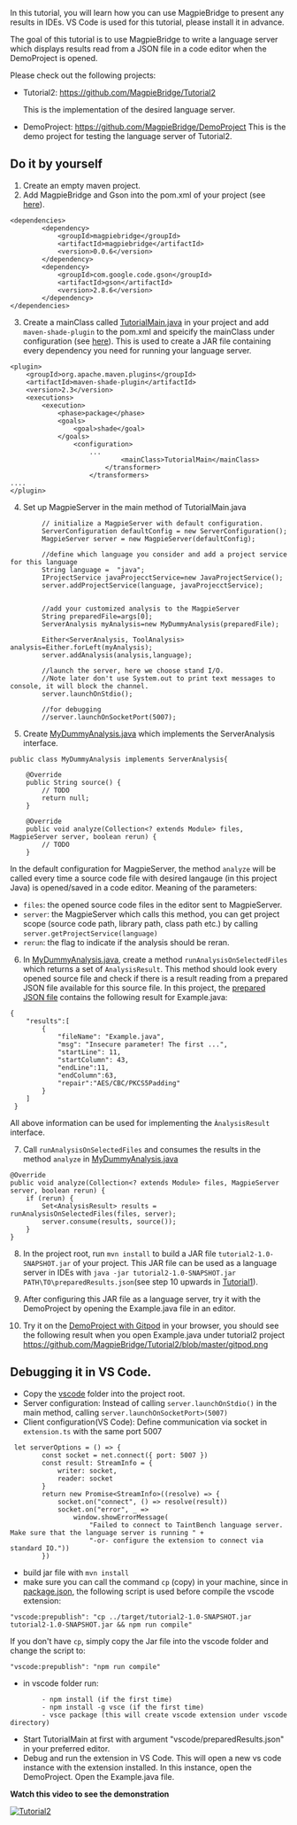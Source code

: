 In this tutorial, you will learn how you can use MagpieBridge to present any results in IDEs. VS Code is used for this tutorial, please install it in advance.

The goal of this tutorial is to use MagpieBridge to write a language server which displays results read from a JSON file in a code editor when the DemoProject is opened.  


Please check out the following projects:

- Tutorial2: https://github.com/MagpieBridge/Tutorial2 

    This is the implementation of the desired language server.

- DemoProject: https://github.com/MagpieBridge/DemoProject 
    This is the demo project for testing the language server of Tutorial2. 

## Do it by yourself

1. Create an empty maven project.  
2. Add MagpieBridge and Gson into the pom.xml of your project (see [here](https://github.com/MagpieBridge/Tutorial2/blob/master/pom.xml)).
~~~
<dependencies>
		<dependency>
			<groupId>magpiebridge</groupId>
			<artifactId>magpiebridge</artifactId>
			<version>0.0.6</version>
		</dependency>
		<dependency>
			<groupId>com.google.code.gson</groupId>
			<artifactId>gson</artifactId>
			<version>2.8.6</version>
		</dependency>
</dependencies>
~~~
3. Create a mainClass called [TutorialMain.java](https://github.com/MagpieBridge/Tutorial2/blob/master/src/main/java/TutorialMain.java) in your project and add `maven-shade-plugin` to the pom.xml and speicify the mainClass under configuration (see [here](https://github.com/MagpieBridge/Tutorial2/blob/master/pom.xml)). This is used to create a JAR file containing every dependency you need for running your language server. 
~~~
<plugin>
	<groupId>org.apache.maven.plugins</groupId>
	<artifactId>maven-shade-plugin</artifactId>
	<version>2.3</version>
	<executions>
		<execution>
		    <phase>package</phase>
			<goals>
				<goal>shade</goal>
			</goals>
				<configuration>
					...
						    <mainClass>TutorialMain</mainClass>
						</transformer>
					</transformers>
....
</plugin>
~~~

4.  Set up MagpieServer in the main method of TutorialMain.java

   
~~~
        // initialize a MagpieServer with default configuration. 
        ServerConfiguration defaultConfig = new ServerConfiguration();
		MagpieServer server = new MagpieServer(defaultConfig);
		
		//define which language you consider and add a project service for this language
		String language =  "java";
		IProjectService javaProjecctService=new JavaProjectService();
		server.addProjectService(language, javaProjecctService);
		
		
		//add your customized analysis to the MagpieServer 
		String preparedFile=args[0];
		ServerAnalysis myAnalysis=new MyDummyAnalysis(preparedFile);

		Either<ServerAnalysis, ToolAnalysis> analysis=Either.forLeft(myAnalysis);
		server.addAnalysis(analysis,language);
		
		//launch the server, here we choose stand I/O. 
        //Note later don't use System.out to print text messages to console, it will block the channel.  
		server.launchOnStdio();
	
		//for debugging 
		//server.launchOnSocketPort(5007);
~~~

5. Create [MyDummyAnalysis.java](https://github.com/MagpieBridge/Tutorial2/blob/master/src/main/java/MyDummyAnalysis.java) which implements the ServerAnalysis interface.
~~~
public class MyDummyAnalysis implements ServerAnalysis{

	@Override
	public String source() {
		// TODO 
		return null;
	}

	@Override
	public void analyze(Collection<? extends Module> files, MagpieServer server, boolean rerun) {
		// TODO 
	}

~~~
In the default configuration for MagpieServer, the method `analyze` will be called every time a source code file with desired langauge (in this project Java) is opened/saved in a code editor. 
Meaning of the parameters: 
 - `files`: the opened source code files in the editor sent to MagpieServer.  
 - `server`: the MagpieServer which calls this method, you can get project scope (source code path, library path, class path etc.) by calling `server.getProjectService(language)`
 - `rerun`: the flag to indicate if the analysis should be reran. 

6. In [MyDummyAnalysis.java](https://github.com/MagpieBridge/Tutorial2/blob/master/src/main/java/MyDummyAnalysis.java), create a method `runAnalysisOnSelectedFiles` which returns a set of `AnalysisResult`. This method should look every opened source file and check if there is a result reading from a prepared JSON file available for this source file. In this project, the [prepared JSON file](https://github.com/MagpieBridge/Tutorial2/blob/master/vscode/preparedResults.json) contains the following result for Example.java:
~~~
{   
    "results":[
        {
            "fileName": "Example.java",  
            "msg": "Insecure parameter! The first ...",
            "startLine": 11,
            "startColumn": 43,
			"endLine":11,
			"endColumn":63,
            "repair":"AES/CBC/PKCS5Padding"
        }
    ]
 }
 ~~~
All above information can be used for implementing the `ÀnalysisResult` interface. 

7. Call `runAnalysisOnSelectedFiles` and consumes the results in the method `analyze` in [MyDummyAnalysis.java](https://github.com/MagpieBridge/Tutorial2/blob/master/src/main/java/MyDummyAnalysis.java)
~~~
@Override
public void analyze(Collection<? extends Module> files, MagpieServer server, boolean rerun) {
	if (rerun) {
		Set<AnalysisResult> results = runAnalysisOnSelectedFiles(files, server);
		server.consume(results, source());
    }
}
~~~

8. In the project root, run `mvn install` to build a JAR file `tutorial2-1.0-SNAPSHOT.jar` of your project. This JAR file can be used as a language server in IDEs with `java -jar tutorial2-1.0-SNAPSHOT.jar PATH\TO\preparedResults.json`(see step 10 upwards in [Tutorial1](https://github.com/MagpieBridge/MagpieBridge/wiki/Tutorial-1.-Create-your-first-project-with-MagpieBridge-for-soot-based-analysis)).

9. After configuring this JAR file as a language server, try it with the DemoProject by opening the Example.java file in an editor. 

10. Try it on the [DemoProject with Gitpod](https://gitpod.io/#https://github.com/MagpieBridge/DemoProject) in your browser, you should see the following result when you open Example.java under tutorial2 project
https://github.com/MagpieBridge/Tutorial2/blob/master/gitpod.png
## Debugging it in VS Code. 
- Copy the [vscode](https://github.com/MagpieBridge/Tutorial2/tree/master/vscode) folder into the project root.
- Server configuration:  Instead of calling `server.launchOnStdio()` in the main method, calling `server.launchOnSocketPort>(5007)`
- Client configuration(VS Code): Define communication via socket in `extension.ts` with the same port 5007
~~~
 let serverOptions = () => {
		const socket = net.connect({ port: 5007 })
		const result: StreamInfo = {
			writer: socket,
			reader: socket
		}
		return new Promise<StreamInfo>((resolve) => {
			socket.on("connect", () => resolve(result))
			socket.on("error", _ =>
				window.showErrorMessage(
					"Failed to connect to TaintBench language server. Make sure that the language server is running " +
					"-or- configure the extension to connect via standard IO."))
		})
~~~
- build jar file with `mvn install`
- make sure you can call the command `cp` (copy) in your machine, since in [package.json](https://github.com/MagpieBridge/Tutorial2/blob/master/vscode/package.json), the following script is used before compile the vscode extension: 
~~~
"vscode:prepublish": "cp ../target/tutorial2-1.0-SNAPSHOT.jar  tutorial2-1.0-SNAPSHOT.jar && npm run compile"
~~~
If you don't have `cp`, simply copy the Jar file into the vscode folder and change the script to:
~~~
"vscode:prepublish": "npm run compile"
~~~
- in vscode folder run:
~~~
        - npm install (if the first time)
        - npm install -g vsce (if the first time)
        - vsce package (this will create vscode extension under vscode directory)
~~~
- Start TutorialMain at first with argument "vscode/preparedResults.json" in your preferred editor. 
- Debug and run the extension in VS Code. This will open a new vs code instance with the extension installed. In this instance, open the DemoProject. Open the Example.java file.  

**Watch this video to see the demonstration**

  [![Tutorial2](https://img.youtube.com/vi/GZ0VfA7WvTs/0.jpg)](https://youtu.be/GZ0VfA7WvTs)
